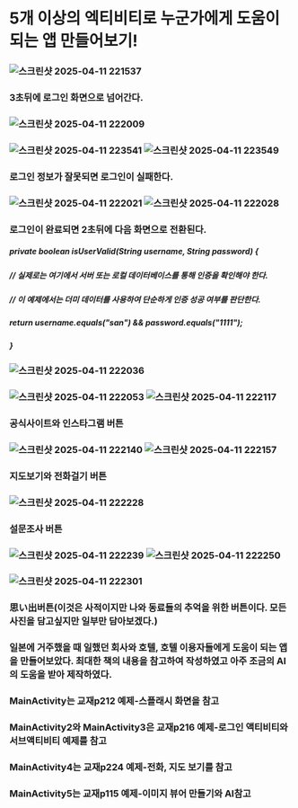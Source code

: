 # 5개 이상의 엑티비티로 누군가에게 도움이 되는 앱 만들어보기!

### ![스크린샷 2025-04-11 221537](https://github.com/user-attachments/assets/efab8743-d6f7-4a3e-81b2-df3e7eb7434b) 
### 3초뒤에 로그인 화면으로 넘어간다. 
### ![스크린샷 2025-04-11 222009](https://github.com/user-attachments/assets/3c7fe0a1-3b69-4eaf-9a6a-8bf62b5f4b55)
### ![스크린샷 2025-04-11 223541](https://github.com/user-attachments/assets/62bbe837-04f6-45bb-b5a0-9572474e4a44) ![스크린샷 2025-04-11 223549](https://github.com/user-attachments/assets/443bc28f-6283-4f39-9fe8-78b426f9463a)
### 로그인 정보가 잘못되면 로그인이 실패한다.
###  ![스크린샷 2025-04-11 222021](https://github.com/user-attachments/assets/3707273e-7e09-4700-b007-91bc2869ba87) ![스크린샷 2025-04-11 222028](https://github.com/user-attachments/assets/01b45a3b-356d-40b2-940a-9da5affb4182) 
### 로그인이 완료되면 2초뒤에 다음 화면으로 전환된다. 
#####  private boolean isUserValid(String username, String password) {
#####     // 실제로는 여기에서 서버 또는 로컬 데이터베이스를 통해 인증을 확인해야 한다.
#####     // 이 예제에서는 더미 데이터를 사용하여 단순하게 인증 성공 여부를 판단한다.
#####     return username.equals("san") && password.equals("1111");
#####     }
### ![스크린샷 2025-04-11 222036](https://github.com/user-attachments/assets/c46d27a5-5ec4-4c6d-90c3-ecfd906d8583) 
### ![스크린샷 2025-04-11 222053](https://github.com/user-attachments/assets/b0d04404-0aed-4ffa-9158-edebca7d1606) ![스크린샷 2025-04-11 222117](https://github.com/user-attachments/assets/b6da6dd0-cbe9-4c0e-b112-d34368be1ac7) 
### 공식사이트와 인스타그램 버튼
### ![스크린샷 2025-04-11 222140](https://github.com/user-attachments/assets/632cee2a-2c9c-45a0-8212-946b18942857) ![스크린샷 2025-04-11 222157](https://github.com/user-attachments/assets/7d270583-3185-4d3e-af1b-1ae9dd8dbada) 
### 지도보기와 전화걸기 버튼
### ![스크린샷 2025-04-11 222228](https://github.com/user-attachments/assets/2d2c3487-ad3d-4c0a-ac08-d77ffaac055c) 
### 설문조사 버튼
### ![스크린샷 2025-04-11 222239](https://github.com/user-attachments/assets/63833715-ca5f-4d66-9e75-35712afc014a) ![스크린샷 2025-04-11 222250](https://github.com/user-attachments/assets/f1f080c7-0fd2-4487-b649-c86dcc396465)
### ![스크린샷 2025-04-11 222301](https://github.com/user-attachments/assets/156f490a-c1c4-4123-8dd1-a8b8db54c9d5) 
### 思い出버튼(이것은 사적이지만 나와 동료들의 추억을 위한 버튼이다. 모든 사진을 담고싶지만 일부만 담아보겠다.)
### 일본에 거주했을 때 일했던 회사와 호텔, 호텔 이용자들에게 도움이 되는 앱을 만들어보았다. 최대한 책의 내용을 참고하여 작성하였고 아주 조금의 AI의 도움을 받아 제작하였다.
### MainActivity는 교재p212 예제-스플래시 화면을 참고
### MainActivity2와 MainActivity3은 교재p216 예제-로그인 액티비티와 서브액티비티 예제를 참고
### MainActivity4는 교재p224 예제-전화, 지도 보기를 참고
### MainActivity5는 교재p115 예제-이미지 뷰어 만들기와 AI참고








